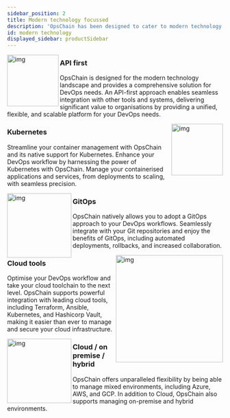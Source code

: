 ```yaml
---
sidebar_position: 2
title: Modern technology focussed
description: 'OpsChain has been designed to cater to modern technology'
id: modern technology
displayed_sidebar: productSidebar
---
```


<img src="/img/api.svg" alt="img" width="120" align="left"/>

### API first

OpsChain is designed for the modern technology landscape and provides a comprehensive solution for DevOps needs. An API-first approach enables seamless integration with other tools and systems, delivering significant value to organisations by providing a unified, flexible, and scalable platform for your DevOps needs.

<img src="/img/kubernetes-logo.png" alt="img" width="120" align="right"/>

### Kubernetes

Streamline your container management with OpsChain and its native support for Kubernetes. Enhance your DevOps workflow by harnessing the power of Kubernetes with OpsChain. Manage your containerised applications and services, from deployments to scaling, with seamless precision.

<img src="/img/gitops.svg" alt="img" width="150" align="left"/>

### GitOps

OpsChain natively allows you to adopt a GitOps approach to your DevOps workflows. Seamlessly integrate with your Git repositories and enjoy the benefits of GitOps, including automated deployments, rollbacks, and increased collaboration.

<img src="/img/implementation-logos.svg" alt="img" width="250" align="right"/>

### Cloud tools

Optimise your DevOps workflow and take your cloud toolchain to the next level.
OpsChain supports powerful integration with leading cloud tools, including Terraform, Ansible, Kubernetes, and Hashicorp Vault, making it easier than ever to manage and secure your cloud infrastructure.

<img src="/img/cloud-hybrid.svg" alt="img" width="150" align="left"/>

### Cloud / on premise / hybrid

OpsChain offers unparalleled flexibility by being able to manage mixed environments, including Azure, AWS, and GCP. In addition to Cloud, OpsChain also supports managing on-premise and hybrid environments.
